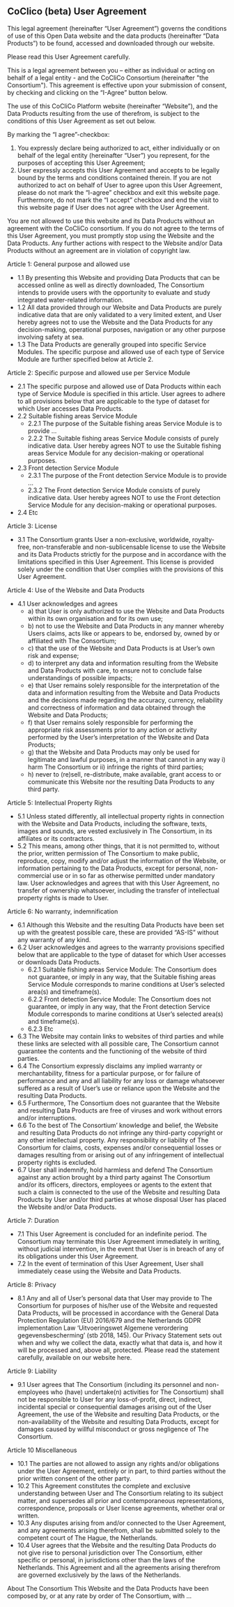 ## CoClico (beta) User Agreement

This legal agreement (hereinafter “User Agreement”) governs the conditions of use of this Open Data website and the data products (hereinafter “Data Products”) to be found, accessed and downloaded through our website.

Please read this User Agreement carefully.

This is a legal agreement between you – either as individual or acting on behalf of a legal entity - and the CoCliCo Consortium (hereinafter "the Consortium"). This agreement is effective upon your submission of consent, by checking and clicking on the “I-Agree” button below.

The use of this CoCliCo Platform website (hereinafter “Website”), and the Data Products resulting from the use of therefrom, is subject to the conditions of this User Agreement as set out below.

By marking the “I agree”-checkbox:

1. You expressly declare being authorized to act, either individually or on behalf of the legal entity (hereinafter “User”) you represent, for the purposes of accepting this User Agreement;
2. User expressly accepts this User Agreement and accepts to be legally bound by the terms and conditions contained therein.
   If you are not authorized to act on behalf of User to agree upon this User Agreement, please do not mark the “I-agree” checkbox and exit this website page. Furthermore, do not mark the “I accept” checkbox and end the visit to this website page if User does not agree with the User Agreement.

You are not allowed to use this website and its Data Products without an agreement with the CoCliCo consortium. If you do not agree to the terms of this User Agreement, you must promptly stop using the Website and the Data Products. Any further actions with respect to the Website and/or Data Products without an agreement are in violation of copyright law.

Article 1: General purpose and allowed use

- 1.1 By presenting this Website and providing Data Products that can be accessed online as well as directly downloaded, The Consortium intends to provide users with the opportunity to evaluate and study integrated water-related information.
- 1.2 All data provided through our Website and Data Products are purely indicative data that are only validated to a very limited extent, and User hereby agrees not to use the Website and the Data Products for any decision-making, operational purposes, navigation or any other purpose involving safety at sea.
- 1.3 The Data Products are generally grouped into specific Service Modules. The specific purpose and allowed use of each type of Service Module are further specified below at Article 2.

Article 2: Specific purpose and allowed use per Service Module

- 2.1 The specific purpose and allowed use of Data Products within each type of Service Module is specified in this article. User agrees to adhere to all provisions below that are applicable to the type of dataset for which User accesses Data Products.
- 2.2 Suitable fishing areas Service Module
  - 2.2.1 The purpose of the Suitable fishing areas Service Module is to provide ...
  - 2.2.2 The Suitable fishing areas Service Module consists of purely indicative data. User hereby agrees NOT to use the Suitable fishing areas Service Module for any decision-making or operational purposes.
- 2.3 Front detection Service Module
  - 2.3.1 The purpose of the Front detection Service Module is to provide ...
  - 2.3.2 The Front detection Service Module consists of purely indicative data. User hereby agrees NOT to use the Front detection Service Module for any decision-making or operational purposes.
- 2.4 Etc

Article 3: License

- 3.1 The Consortium grants User a non-exclusive, worldwide, royalty-free, non-transferable and non-sublicensable license to use the Website and its Data Products strictly for the purpose and in accordance with the limitations specified in this User Agreement. This license is provided solely under the condition that User complies with the provisions of this User Agreement.

Article 4: Use of the Website and Data Products

- 4.1 User acknowledges and agrees
  - a) that User is only authorized to use the Website and Data Products within its own organisation and for its own use;
  - b) not to use the Website and Data Products in any manner whereby Users claims, acts like or appears to be, endorsed by, owned by or affiliated with The Consortium;
  - c) that the use of the Website and Data Products is at User’s own risk and expense;
  - d) to interpret any data and information resulting from the Website and Data Products with care, to ensure not to conclude false understandings of possible impacts;
  - e) that User remains solely responsible for the interpretation of the data and information resulting from the Website and Data Products and the decisions made regarding the accuracy, currency, reliability and correctness of information and data obtained through the Website and Data Products;
  - f) that User remains solely responsible for performing the appropriate risk assessments prior to any action or activity performed by the User’s interpretation of the Website and Data Products;
  - g) that the Website and Data Products may only be used for legitimate and lawful purposes, in a manner that cannot in any way i) harm The Consortium or ii) infringe the rights of third parties;
  - h) never to (re)sell, re-distribute, make available, grant access to or communicate this Website nor the resulting Data Products to any third party.

Article 5: Intellectual Property Rights

- 5.1 Unless stated differently, all intellectual property rights in connection with the Website and Data Products, including the software, texts, images and sounds, are vested exclusively in The Consortium, in its affiliates or its contractors.
- 5.2 This means, among other things, that it is not permitted to, without the prior, written permission of The Consortium to make public, reproduce, copy, modify and/or adjust the information of the Website, or information pertaining to the Data Products, except for personal, non-commercial use or in so far as otherwise permitted under mandatory law. User acknowledges and agrees that with this User Agreement, no transfer of ownership whatsoever, including the transfer of intellectual property rights is made to User.

Article 6: No warranty, indemnification

- 6.1 Although this Website and the resulting Data Products have been set up with the greatest possible care, these are provided “AS-IS” without any warranty of any kind.
- 6.2 User acknowledges and agrees to the warranty provisions specified below that are applicable to the type of dataset for which User accesses or downloads Data Products.
  - 6.2.1 Suitable fishing areas Service Module: The Consortium does not guarantee, or imply in any way, that the Suitable fishing areas Service Module corresponds to marine conditions at User’s selected area(s) and timeframe(s).
  - 6.2.2 Front detection Service Module: The Consortium does not guarantee, or imply in any way, that the Front detection Service Module corresponds to marine conditions at User’s selected area(s) and timeframe(s).
  - 6.2.3 Etc
- 6.3 The Website may contain links to websites of third parties and while these links are selected with all possible care, The Consortium cannot guarantee the contents and the functioning of the website of third parties.
- 6.4 The Consortium expressly disclaims any implied warranty or merchantability, fitness for a particular purpose, or for failure of performance and any and all liability for any loss or damage whatsoever suffered as a result of User’s use or reliance upon the Website and the resulting Data Products.
- 6.5 Furthermore, The Consortium does not guarantee that the Website and resulting Data Products are free of viruses and work without errors and/or interruptions.
- 6.6 To the best of The Consortium’ knowledge and belief, the Website and resulting Data Products do not infringe any third-party copyright or any other intellectual property. Any responsibility or liability of The Consortium for claims, costs, expenses and/or consequential losses or damages resulting from or arising out of any infringement of intellectual property rights is excluded.
- 6.7 User shall indemnify, hold harmless and defend The Consortium against any action brought by a third party against The Consortium and/or its officers, directors, employees or agents to the extent that such a claim is connected to the use of the Website and resulting Data Products by User and/or third parties at whose disposal User has placed the Website and/or Data Products.

Article 7: Duration

- 7.1 This User Agreement is concluded for an indefinite period. The Consortium may terminate this User Agreement immediately in writing, without judicial intervention, in the event that User is in breach of any of its obligations under this User Agreement.
- 7.2 In the event of termination of this User Agreement, User shall immediately cease using the Website and Data Products.

Article 8: Privacy

- 8.1 Any and all of User’s personal data that User may provide to The Consortium for purposes of his/her use of the Website and requested Data Products, will be processed in accordance with the General Data Protection Regulation (EU) 2016/679 and the Netherlands GDPR implementation Law ‘Uitvoeringswet Algemene verordering gegevensbescherming’ (stb 2018, 145). Our Privacy Statement sets out when and why we collect the data, exactly what that data is, and how it will be processed and, above all, protected. Please read the statement carefully, available on our website here.

Article 9: Liability

- 9.1 User agrees that The Consortium (including its personnel and non-employees who (have) undertake(n) activities for The Consortium) shall not be responsible to User for any loss-of-profit, direct, indirect, incidental special or consequential damages arising out of the User Agreement, the use of the Website and resulting Data Products, or the non-availability of the Website and resulting Data Products, except for damages caused by willful misconduct or gross negligence of The Consortium.

Article 10 Miscellaneous

- 10.1 The parties are not allowed to assign any rights and/or obligations under the User Agreement, entirely or in part, to third parties without the prior written consent of the other party.
- 10.2 This Agreement constitutes the complete and exclusive understanding between User and The Consortium relating to its subject matter, and supersedes all prior and contemporaneous representations, correspondence, proposals or User license agreements, whether oral or written.
- 10.3 Any disputes arising from and/or connected to the User Agreement, and any agreements arising therefrom, shall be submitted solely to the competent court of The Hague, the Netherlands.
- 10.4 User agrees that the Website and the resulting Data Products do not give rise to personal jurisdiction over The Consortium, either specific or personal, in jurisdictions other than the laws of the Netherlands. This Agreement and all the agreements arising therefrom are governed exclusively by the laws of the Netherlands.

About The Consortium
This Website and the Data Products have been composed by, or at any rate by order of The Consortium, with ...
